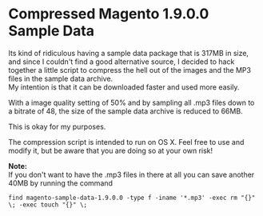 # Compressed Magento 1.9.0.0 Sample Data

Its kind of ridiculous having a sample data package that is 317MB in size, and since I couldn't find
a good alternative source, I decided to hack together a little script to compress the hell out of the images and the MP3 files
in the sample data archive.  
My intention is that it can be downloaded faster and used more easily.

With a image quality setting of 50% and by sampling all .mp3 files down to a bitrate of 48, the size of the sample data archive is reduced to 66MB.

This is okay for my purposes.  

The compression script is intended to run on OS X. Feel free to use and modify it, but be aware that you are doing so at your own risk!

**Note:**  
If you don't want to have the .mp3 files in there at all you can save another 40MB by running the command

    find magento-sample-data-1.9.0.0 -type f -iname '*.mp3' -exec rm "{}" \; -exec touch "{}" \;
